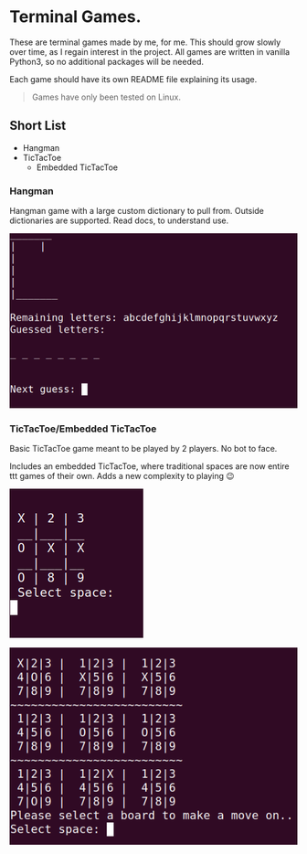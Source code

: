 # Terminal Games.
These are terminal games made by me, for me. This should grow slowly over time, as I regain interest in the project. All games are written in vanilla Python3, so no additional packages will be needed.

Each game should have its own README file explaining its usage.
> Games have only been tested on Linux.

## Short List
- Hangman
- TicTacToe
  - Embedded TicTacToe

### Hangman
Hangman game with a large custom dictionary to pull from. Outside dictionaries are supported. Read docs, to understand use.

![Hangman interface image.](images/hangman.png "Hangman interface.")

### TicTacToe/Embedded TicTacToe
Basic TicTacToe game meant to be played by 2 players. No bot to face.

Includes an embedded TicTacToe, where traditional spaces are now entire ttt games of their own. Adds a new complexity to playing 😉

![TicTacToe interface image.](images/ttt.png "TicTacToe interface.")

![Embedded TicTacToe interface image.](images/emb_ttt.png "Embedded TicTacToe interface.")
